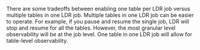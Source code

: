 There are some tradeoffs between enabling one table per LDR job versus multiple tables in one LDR job. Multiple tables in one LDR job can be easier to operate. For example, if you pause and resume the single job, LDR will stop and resume for all the tables. However, the most granular level observability will be at the job level. One table in one LDR job will allow for table-level observability.